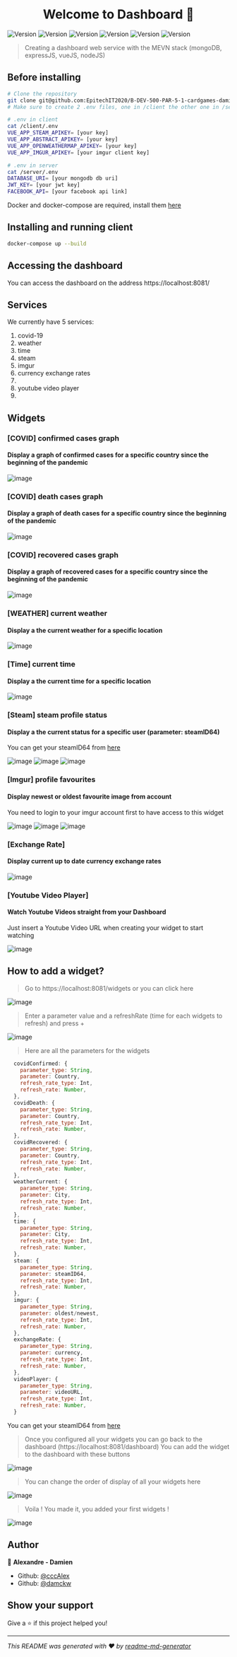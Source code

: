 <h1 align="center">Welcome to Dashboard 👋</h1>
<p><img alt="Version" src="https://img.shields.io/badge/npm-v1.0-green"> <img alt="Version" src="https://img.shields.io/badge/docker-compose-blue">
 <img alt="Version" src="https://img.shields.io/badge/mongo-db-green"> <img alt="Version" src="https://img.shields.io/badge/express-js-lightgrey">
 <img alt="Version" src="https://img.shields.io/badge/vue-js-green"> <img alt="Version" src="https://img.shields.io/badge/node-js-green">
</p>

> Creating a dashboard web service with the MEVN stack (mongoDB, expressJS, vueJS, nodeJS) 

## Before installing

```sh
# Clone the repository
git clone git@github.com:EpitechIT2020/B-DEV-500-PAR-5-1-cardgames-damien.chan.git
# Make sure to create 2 .env files, one in /client the other one in /server

# .env in client
cat /client/.env
VUE_APP_STEAM_APIKEY= [your key]
VUE_APP_ABSTRACT_APIKEY= [your key]
VUE_APP_OPENWEATHERMAP_APIKEY= [your key]
VUE_APP_IMGUR_APIKEY= [your imgur client key]

# .env in server
cat /server/.env
DATABASE_URI= [your mongodb db uri]
JWT_KEY= [your jwt key]
FACEBOOK_API= [your facebook api link]
```


<p>Docker and docker-compose are required, install them <a href="https://docs.docker.com/get-docker/">here</a></p>

## Installing and running client

```sh
docker-compose up --build
```

## Accessing the dashboard

<p>You can access the dashboard on the address https://localhost:8081/</p>

## Services
<p>We currently have 5 services: </p>
<ol>
<li>covid-19</li>
<li>weather</li>
<li>time</li>
<li>steam</li>
<li>imgur</li>
<li>currency exchange rates<li>
<li>youtube video player<li>
</ol>

## Widgets
### [COVID] confirmed cases graph
#### Display a graph of confirmed cases for a specific country since the beginning of the pandemic

![image](https://user-images.githubusercontent.com/71386489/100525428-1d013680-31c1-11eb-93fb-f74dec074694.png)

### [COVID] death cases graph
#### Display a graph of death cases for a specific country since the beginning of the pandemic

![image](https://user-images.githubusercontent.com/71386489/100525567-250da600-31c2-11eb-8ff0-7f3db3cd0f25.png)

### [COVID] recovered cases graph
#### Display a graph of recovered cases for a specific country since the beginning of the pandemic

![image](https://user-images.githubusercontent.com/71386489/100525575-38b90c80-31c2-11eb-9c49-86f23579453a.png)

### [WEATHER] current weather
#### Display a the current weather for a specific location

![image](https://user-images.githubusercontent.com/71386489/100525617-79b12100-31c2-11eb-8517-d94f2a7a1c8a.png)

### [Time] current time
#### Display a the current time for a specific location

![image](https://user-images.githubusercontent.com/71386489/100525629-a06f5780-31c2-11eb-8fab-f4ad2957e3c3.png)

### [Steam] steam profile status
#### Display a the current status for a specific user (parameter: steamID64)
<p>You can get your steamID64 from <a href="https://steamidfinder.com/">here</a></p>

![image](https://user-images.githubusercontent.com/71386489/100525678-f512d280-31c2-11eb-8048-9a59640f1688.png)
![image](https://user-images.githubusercontent.com/71386489/100525690-0bb92980-31c3-11eb-978f-a1fddb596a03.png)
![image](https://user-images.githubusercontent.com/71386489/100525704-1f649000-31c3-11eb-8187-e4ac74ed6cc9.png)

### [Imgur] profile favourites
#### Display newest or oldest favourite image from account
<p> You need to login to your imgur account first to have access to this widget</p>

![image](https://user-images.githubusercontent.com/71386489/100544707-ce52ab80-3257-11eb-83d5-c30c5c7d7644.png)
![image](https://user-images.githubusercontent.com/71386489/100544625-68feba80-3257-11eb-81b4-4268b7e4c921.png)
![image](https://user-images.githubusercontent.com/71386489/100544639-7e73e480-3257-11eb-9f1b-3cebc2d6339d.png)

### [Exchange Rate]
#### Display current up to date currency exchange rates

![image](https://user-images.githubusercontent.com/67512526/103489631-3592eb00-4e16-11eb-99bd-e5045b853a57.png)

### [Youtube Video Player]
#### Watch Youtube Videos straight from your Dashboard
<p> Just insert a Youtube Video URL when creating your widget to start watching</p>

![image](https://user-images.githubusercontent.com/67512526/103489604-04b2b600-4e16-11eb-9057-ac6516824c19.png)

## How to add a widget?
> Go to https://localhost:8081/widgets or you can click here

![image](https://user-images.githubusercontent.com/71386489/100527253-0b278f80-31d1-11eb-86f2-2dd3b0a589d2.png)

> Enter a parameter value and a refreshRate (time for each widgets to refresh) and press +

![image](https://user-images.githubusercontent.com/71386489/100527259-209cb980-31d1-11eb-9ce8-49a0360e4f80.png)

> Here are all the parameters for the widgets
```javascript
  covidConfirmed: {
    parameter_type: String,
    parameter: Country,
    refresh_rate_type: Int,
    refresh_rate: Number,
  },
  covidDeath: {
    parameter_type: String,
    parameter: Country,
    refresh_rate_type: Int,
    refresh_rate: Number,
  },
  covidRecovered: {
    parameter_type: String,
    parameter: Country,
    refresh_rate_type: Int,
    refresh_rate: Number,
  },
  weatherCurrent: {
    parameter_type: String,
    parameter: City,
    refresh_rate_type: Int,
    refresh_rate: Number,
  },
  time: {
    parameter_type: String,
    parameter: City,
    refresh_rate_type: Int,
    refresh_rate: Number,
  },
  steam: {
    parameter_type: String,
    parameter: steamID64,
    refresh_rate_type: Int,
    refresh_rate: Number,
  },
  imgur: {
    parameter_type: String,
    parameter: oldest/newest,
    refresh_rate_type: Int,
    refresh_rate: Number,
  },
  exchangeRate: {
    parameter_type: String,
    parameter: currency,
    refresh_rate_type: Int,
    refresh_rate: Number,
  },
  videoPlayer: {
    parameter_type: String,
    parameter: videoURL,
    refresh_rate_type: Int,
    refresh_rate: Number,
  }
```
<p>You can get your steamID64 from <a href="https://steamidfinder.com/">here</a></p>

> Once you configured all your widgets you can go back to the dashboard (https://localhost:8081/dashboard)
> You can add the widget to the dashboard with these buttons

![image](https://user-images.githubusercontent.com/71386489/100527366-2cd54680-31d2-11eb-95c2-895c89a02bb2.png)

> You can change the order of display of all your widgets here

![image](https://user-images.githubusercontent.com/71386489/100527378-44acca80-31d2-11eb-9ccc-e46ecf6ef9ea.png)

> Voila ! You made it, you added your first widgets !

![image](https://user-images.githubusercontent.com/71386489/100527414-9bb29f80-31d2-11eb-99af-d3324635beeb.png)


## Author

👤 **Alexandre - Damien**

* Github: [@cccAlex](https://github.com/cccAlex)
* Github: [@damckw](https://github.com/damckw)

## Show your support

Give a ⭐️ if this project helped you!

***
_This README was generated with ❤️ by [readme-md-generator](https://github.com/kefranabg/readme-md-generator)_
